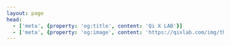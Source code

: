 ```yaml
---
layout: page
head:
  - ['meta', {property: 'og:title', content: 'Qi X LAB'}]
  - ['meta', {property: 'og:image', content: 'https://qixlab.com/img/theme/docs-social.png'}]
---
```


<script setup lang="ts">
import Home from '@theme/components/Home.vue';

import { homeTopLinks, homeExternalLinks, footerSections } from './links';
</script>

<Home
  :topLinks="homeTopLinks"
  :externalLinks="homeExternalLinks"
  :footerSections="footerSections"
/>

